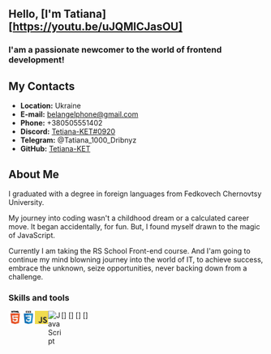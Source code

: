 ## Hello, [I'm Tatiana] [https://youtu.be/uJQMlCJasOU]

### I'am a passionate newcomer to the world of frontend development!

## My Contacts

* __Location:__ Ukraine
* __E-mail:__   belangelphone@gmail.com
* __Phone:__    +380505551402
* __Discord:__  [Tetiana-KET#0920](https://discord.com/channels/@me)
* __Telegram:__ @Tatiana_1000_Dribnyz
* __GitHub:__  [Tetiana-KET](https://github.com/Tetiana-KET)

## About Me

I graduated with a degree in foreign languages from Fedkovech Chernovtsy University. 

My journey into coding wasn't a childhood dream or a calculated career move. It began accidentally, for fun. But, I found myself drawn to the magic of JavaScript.

Currently I am taking the RS School Front-end course. And I'am going to continue my mind blowning journey into the world of IT, to achieve success, embrace the unknown, seize opportunities, never backing down from a challenge.

### Skills and tools

[<img align="left" alt="HTML5" width="26px" src="https://raw.githubusercontent.com/github/explore/80688e429a7d4ef2fca1e82350fe8e3517d3494d/topics/html/html.png"/>]
[<img align="left" alt="CSS" width="26px" src="https://raw.githubusercontent.com/github/explore/80688e429a7d4ef2fca1e82350fe8e3517d3494d/topics/css/css.png"/>]
[<img align="left" alt="JavaScript" width="26px" src="https://raw.githubusercontent.com/github/explore/80688e429a7d4ef2fca1e82350fe8e3517d3494d/topics/javascript/javascript.png"/>]
[<img align="left" alt="JavaScript" width="26px" src="https://www.codewars.com/packs/assets/logo.f607a0fb.svg"/>]